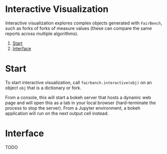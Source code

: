 # Interactive Visualization

Interactive visualization explores
complex objects generated with  `FairBench`, such as
forks of forks of measure values (these can compare
the same reports across multiple algorithms).

1. [Start](#start)
2. [Interface](#interface)


# Start

To start interactive visualization, call 
`fairbench.interactive(obj)` on an object
`obj` that is a dictionary or fork.

From a console, this will start a bokeh server
that hosts a dynamic web page and will open this
as a tab in your local browser (hard-terminate
the process to stop the server). From a 
Jupyter environment, a bokeh application will
run on the next output cell instead.

# Interface
TODO


